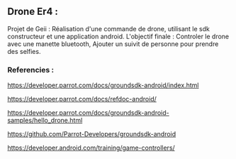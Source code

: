 ## Drone Er4 :

Projet de Geii : Réalisation d'une commande de drone, utilisant le sdk constructeur et une application android.
L'objectif finale : Controler le drone avec une manette bluetooth, Ajouter un suivit de personne pour prendre des selfies.

### Referencies :

https://developer.parrot.com/docs/groundsdk-android/index.html

https://developer.parrot.com/docs/refdoc-android/

https://developer.parrot.com/docs/groundsdk-android-samples/hello_drone.html

https://github.com/Parrot-Developers/groundsdk-android

https://developer.android.com/training/game-controllers/
